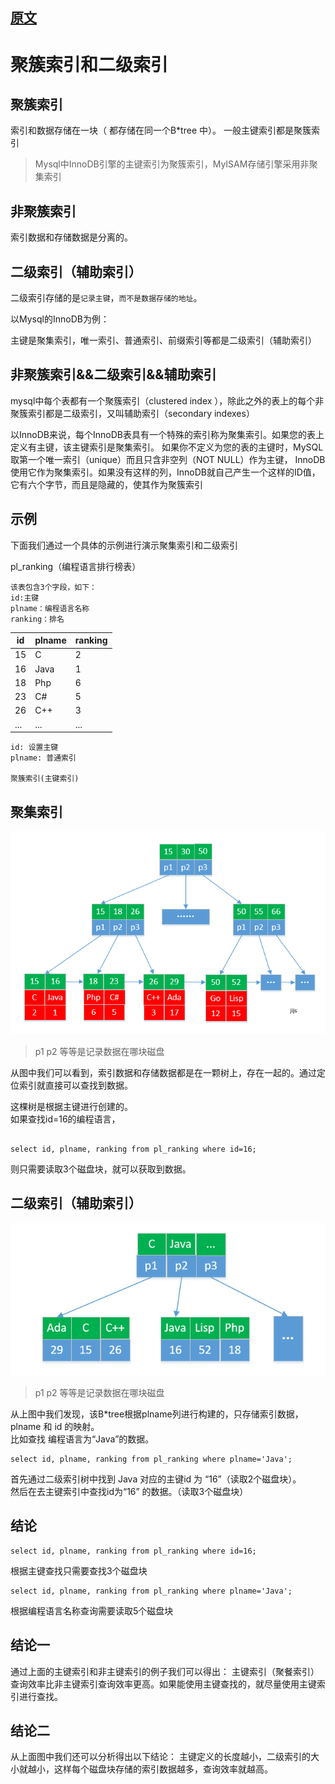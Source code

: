 
## [原文](https://www.jianshu.com/p/23524cc57ca4)

# 聚簇索引和二级索引

## 聚簇索引
索引和数据存储在一块（ 都存储在同一个B*tree 中）。
一般主键索引都是聚簇索引

> Mysql中InnoDB引擎的主键索引为聚簇索引，MyISAM存储引擎采用非聚集索引

## 非聚簇索引

索引数据和存储数据是分离的。

## 二级索引（辅助索引）  
二级索引存储的是`记录主键`，`而不是数据存储的地址`。

以Mysql的InnoDB为例：  

主键是聚集索引，唯一索引、普通索引、前缀索引等都是二级索引（辅助索引）

## 非聚簇索引&&二级索引&&辅助索引
mysql中每个表都有一个聚簇索引（clustered index ），除此之外的表上的每个非聚簇索引都是二级索引，又叫辅助索引（secondary indexes）

以InnoDB来说，每个InnoDB表具有一个特殊的索引称为聚集索引。如果您的表上定义有主键，该主键索引是聚集索引。
如果你不定义为您的表的主键时，MySQL取第一个唯一索引（unique）而且只含非空列（NOT NULL）作为主键，
InnoDB使用它作为聚集索引。如果没有这样的列，InnoDB就自己产生一个这样的ID值，它有六个字节，而且是隐藏的，使其作为聚簇索引


## 示例
下面我们通过一个具体的示例进行演示聚集索引和二级索引   

pl_ranking（编程语言排行榜表）
```
该表包含3个字段，如下：
id:主键
plname：编程语言名称
ranking：排名

```


id | plname | ranking
|---|---|---
15  | C    | 2
16  | Java | 1
18  | Php  | 6
23  | C#   | 5
26  | C++  | 3
... | ...  | ...



```
id: 设置主键
plname: 普通索引

聚簇索引(主键索引)
```

## 聚集索引

![](../../images/mysql/marjor_index.png)

> p1 p2 等等是记录数据在哪块磁盘

从图中我们可以看到，索引数据和存储数据都是在一颗树上，存在一起的。通过定位索引就直接可以查找到数据。

这棵树是根据主键进行创建的。   
如果查找id=16的编程语言，   
```mysql

select id, plname, ranking from pl_ranking where id=16;

```
则只需要读取3个磁盘块，就可以获取到数据。

## 二级索引（辅助索引）


![](../../images/mysql/second_index.png)

> p1 p2 等等是记录数据在哪块磁盘

从上图中我们发现，该B*tree根据plname列进行构建的，只存储索引数据，plname 和 id 的映射。   
比如查找 编程语言为“Java”的数据。
```mysql
select id, plname, ranking from pl_ranking where plname='Java';
```
首先通过二级索引树中找到 Java 对应的主键id 为 “16”（读取2个磁盘块）。   
然后在去主键索引中查找id为“16” 的数据。（读取3个磁盘块）

## 结论

```mysql
select id, plname, ranking from pl_ranking where id=16;
```
根据主键查找只需要查找3个磁盘块

```mysql
select id, plname, ranking from pl_ranking where plname='Java';
```
根据编程语言名称查询需要读取5个磁盘块

## 结论一
通过上面的主键索引和非主键索引的例子我们可以得出：
主键索引（聚餐索引）查询效率比非主键索引查询效率更高。如果能使用主键查找的，就尽量使用主键索引进行查找。

## 结论二
从上面图中我们还可以分析得出以下结论：
主键定义的长度越小，二级索引的大小就越小，这样每个磁盘块存储的索引数据越多，查询效率就越高。
 